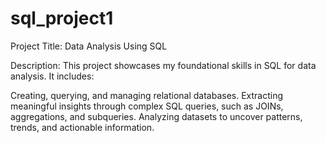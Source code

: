 # sql_project1
Project Title: Data Analysis Using SQL

Description:
This project showcases my foundational skills in SQL for data analysis. It includes:

Creating, querying, and managing relational databases.
Extracting meaningful insights through complex SQL queries, such as JOINs, aggregations, and subqueries.
Analyzing datasets to uncover patterns, trends, and actionable information.
